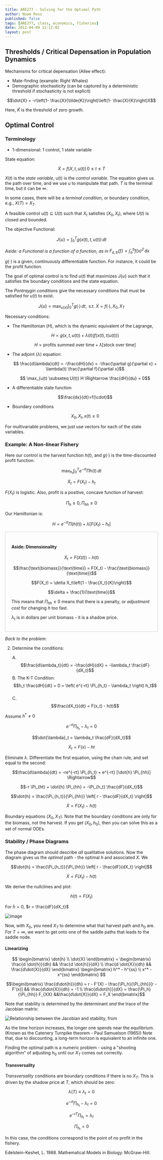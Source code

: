 ```yaml
---
title: ARE277 - Solving for the Optimal Path
author: Noam Ross
published: false
tags: [ARE277, class, economics, fisheries]
date: 2012-04-09 12:12:02
layout: post
--- 
```



Thresholds / Critical Depensation in Population Dynamics
--------------------------------------------------------

Mechanisms for critical depensation (Allee effect):

-   Mate-finding (example: Right Whales)
-   Demographic stochasticity (can be captured by a deterministic
    threshold if stochasticity is not explicit)

$$\dot{X} = -r\left(1- \frac{X}{\tilde{K}}\right)\left(1- \frac{X}{K}\right)X$$

Here, $\tilde{K}$ is the threshold of zero growth.

Optimal Control
---------------

### Terminology

-   1-dimensional: 1 control, 1 state variable

State equation:

$$\dot{X} = f(X,t,u(t))\, 0 \leq t \leq T$$

$X(t)$ is the *state variable*, u(t) is the *control variable*. The
equation gives us the path over time, and we use *u* to manipulate that
path. $T$ is the terminal time, but it can be $\infty$.

In some cases, there will be a *terminal condition*, or boundary
condition, e.g., $X(T) = X_T$.

A feasible control $u(t) \subseteq U(t)$ such that $X_t$ satisfies
$(X_0,\, X_t)$, where $U(t)$ is closed and bounded.

The objective Functional:

$$J\{u\} = \int_0^T g(x(t), t, u(t))\, dt$$

*Aside: a Functional is a function of a function, as in
$F_{a,b}\{f\}=\int_a^b f(x)^2\,dx$*

$g(\cdot)$ is a given, continuously differentiable function. For
instance, it could be the profit function.

The goal of optimal control is to find $u(t)$ that maximizes $J\{u\}$
such that it satisfies the boundary conditions and the state equation.

The *Pontraygin conditions* give the necessary conditions that must be
satisfied for $u(t)$ to exist.

$$J\{u\} = \max_{u(x)} \int_0^T g(\cdot) \, dt, \text { s.t. } \dot{X} = f(\cdot), \, X_0, X_T$$

Necessary conditions:

-   The Hamiltonian ($H$), which is the dynamic equivalent of the
    Lagrange,

    $$H = g(x,t,u(t)) + \lambda(t)(f(x(t),t(u(t)))$$

    $$H = \text{profits summed over time} + \lambda[\text{stock over time}]$$

-   The adjoint ($\lambda$) equation:

    $$ \frac{d\lambda}{dt} = -\frac{dH}{dx} = -\frac{\partial g}{\partial x} + \lambda(t) \frac{\partial f}{\partial x}$$

    $$ \max_{u(t) \subseteq U(t)} H \Rightarrow \frac{dH}{du} = 0$$

-   A differentiable state function

    $$\frac{dx}{dt}=f(\cdot)$$

-   Boundary conditions

    $$X_0, X_t, x(t) \geq 0$$

For multivariable problems, we just use vectors for each of the state
variables.

### Example: A Non-linear Fishery

Here our control is the harvest function $h(t)$, and $g(\cdot)$ is the
time-discounted profit function.

$$\max_{h_t} \int_0^T e^{-rt} \Pi h(t)\,dt$$

$$\dot{X}_t = F(X_t) - h_t$$

$F(X_t)$ is logistic. Also, profit is a positive, concave function of
harvest:

$$\Pi_h \geq 0,\, \Pi_{hh} \leq 0$$

Our Hamiltonian is:

$$H = e^{-rt} \Pi(h(t)) + \lambda [F(X_t) - h_t]$$

<div style="border:1px solid #ccc; padding:20px;">

#### Aside: Dimensionality

$$\dot{X}_t = F(X(t)) - h(t)$$

$$\frac{\text{biomass}}{\text{time}} = F(X_t) - \frac{\text{biomass}}{\text{time}}$$

$$F(X_t) = \delta X_t\left(1 - \frac{X_t}{K}\right)$$

$$\delta = \frac{1}{\text{time}}$$

This means that $\Pi_{hh} \leq 0$ means that there is a penalty, or
*adjustment cost* for changing $h$ too fast.

$\lambda_t$ is in dollars per unit biomass - it is a shadow price.

</div>

*Back to the problem:*

2.  Determine the conditions:

    A.
    $$\frac{d\lambda_t}{dt} = -\frac{dH}{dX} = -\lambda_t \frac{dF}{dX_t}$$
    B. The K-T Condition:
    $$h_t \frac{dH}{dt} = 0 = \left( e^{-rt} \Pi_{h_t} - \lambda_t \right) h_t$$\
    C. $$\frac{dX_t}{dt} = F(x_t) - h(t)$$

Assume $h^* \neq 0$

$$e^{-rt} \Pi_{h_t} - \lambda_t = 0$$

$$\dot{\lambda}_t = \lambda_t \frac{dF}{dX_t}$$

$$\dot{X}_t = F(x) - h{t}$$

Eliminate $\lambda$. Differentiate the first equation, using the chain
rule, and set equal to the second:

$$\frac{d\lambda}{dt} = -re^{-rt} \Pi_{h_t} + e^{-rt} [\dot{h} \Pi_{hh}] \Rightarrow$$

$$-r \Pi_{ht} + \dot{h} \Pi_{hh} = -\Pi_{h_t} \frac{dF}{dX_t}$$

$$\dot{h} = \frac{\Pi_{h_t}}{\Pi_{hh}} \left[ r - \frac{dF}{dX_t} \right]$$

$$\dot{X} = F(X_t) - h(t)$$

Boundary equations $(X_0, X_T)$. Note that the boundary conditions are
only for the biomass, not the harvest. If you get $(X_0, h_0)$, then you
can solve this as a set of normal ODEs.

### Stability / Phase Diagrams

The phase diagram should describe *all* qualitative solutions. Now the
diagram gives us the *optimal* path - the optimal $h$ and associated
$X$. We

$$\dot{h} = \frac{\Pi_{h_t}}{\Pi_{hh}} \left[ r - \frac{dF}{dX_t} \right]$$

$$\dot{X} = F(X_t) - h(t)$$

We derive the nullclines and plot:

$$h(t) = F(X_t)$$

For $\dot{h} = 0$, $r = \frac{dF}{dX_t}$

![image](http://dl.dropbox.com/u/3356641/blogstuff/optphase.png)

Now, with $X_0$, you need $X_T$ to determine what that harvest path and
$h_0$ are. For $T=\infty$, we want to get onto one of the saddle paths
that leads to the saddle node.

#### Linearizing

$$ \begin{bmatrix} \dot{h} \\ \dot{X} \end{bmatrix} = \begin{bmatrix} \frac{d \dot{h}}{dh} && \frac{d \dot{h}}{dX} \\ \frac{d \dot{X}}{dh} && \frac{d\dot{X}}{dX}     \end{bmatrix} \begin{bmatrix} h^* - h^{ss} \\ x^* - x^{ss} \end{bmatrix} $$

$$\begin{bmatrix} \frac{d\dot{h}}{dh} = r - F'(X) - \frac{\Pi_h}{\Pi_{hh}}[r - F'(x)]   && \frac{d\dot{X}}{dh} = -1 \\ \frac{d\dot{h}}{dX} = \frac{\Pi_h}{\Pi_{hh}} F_{XX} &&\frac{d\dot{X}}{dX} = F_X \end{bmatrix}$$

Note that stability is determined by the determinant *and* the trace of
the Jacobian matrix:

![Relationship between the Jacobian and stability, from
](http://dl.dropbox.com/u/3356641/blogstuff/QuickShot%202012-04-09%20at%2013.43.08.jpg)

As the time horizon increases, the longer one spends near the
equilibrium. (Known as the Catenery Turnpike theorem - Paul Samuelson
(1965)) Note that, due to discounting, a long-term horizon is equivalent
to an infinite one.

Finding the optimal path is a numeric problem - using a "shooting
algorithm" of adjusting $h_0$ until our $X_T$ comes out correctly.

#### Transversality

*Transversality* conditions are boundary conditions if there is no
$X_T$. This is driven by the shadow price at $T$, which should be zero:

$$\lambda(T) \equiv \lambda_t = 0$$

$$e^{-rt} \Pi_{h_t} - \lambda_t = 0$$

$$e^{-rT} \Pi_{h_t} = \lambda_t $$

$$\Pi_{h_t} = 0$$

In this case, the conditions correspond to the point of no profit in the
fishery.

Edelstein-Keshet, L. 1988. Mathematical Models in Biology. McGraw-Hill.
